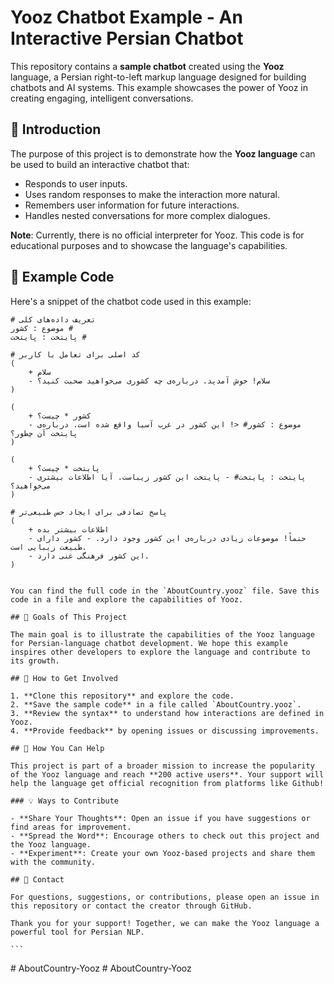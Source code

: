 # Yooz Chatbot Example - An Interactive Persian Chatbot

This repository contains a **sample chatbot** created using the **Yooz** language, a Persian right-to-left markup language designed for building chatbots and AI systems. This example showcases the power of Yooz in creating engaging, intelligent conversations.

## 📝 Introduction

The purpose of this project is to demonstrate how the **Yooz language** can be used to build an interactive chatbot that:

- Responds to user inputs.
- Uses random responses to make the interaction more natural.
- Remembers user information for future interactions.
- Handles nested conversations for more complex dialogues.

**Note**: Currently, there is no official interpreter for Yooz. This code is for educational purposes and to showcase the language's capabilities.

## 📄 Example Code

Here's a snippet of the chatbot code used in this example:

```yooz
# تعریف داده‌های کلی
موضوع : کشور #
پایتخت : پایتخت #

# کد اصلی برای تعامل با کاربر
(
    + سلام
    - سلام! خوش آمدید. درباره‌ی چه کشوری می‌خواهید صحبت کنید؟
)

(
    + کشور * چیست؟
    - موضوع : کشور# <! این کشور در غرب آسیا واقع شده است. درباره‌ی پایتخت آن چطور؟
)

(
    + پایتخت * چیست؟
    - پایتخت : پایتخت# - پایتخت این کشور زیباست. آیا اطلاعات بیشتری می‌خواهید؟
)

# پاسخ تصادفی برای ایجاد حس طبیعی‌تر
(
    + اطلاعات بیشتر بده
    - حتماً! موضوعات زیادی درباره‌ی این کشور وجود دارد. - کشور دارای طبیعت زیبایی است.
    - این کشور فرهنگی غنی دارد.
)
```

````

You can find the full code in the `AboutCountry.yooz` file. Save this code in a file and explore the capabilities of Yooz.

## 🎯 Goals of This Project

The main goal is to illustrate the capabilities of the Yooz language for Persian-language chatbot development. We hope this example inspires other developers to explore the language and contribute to its growth.

## 🚀 How to Get Involved

1. **Clone this repository** and explore the code.
2. **Save the sample code** in a file called `AboutCountry.yooz`.
3. **Review the syntax** to understand how interactions are defined in Yooz.
4. **Provide feedback** by opening issues or discussing improvements.

## 📢 How You Can Help

This project is part of a broader mission to increase the popularity of the Yooz language and reach **200 active users**. Your support will help the language get official recognition from platforms like Github!

### 💡 Ways to Contribute

- **Share Your Thoughts**: Open an issue if you have suggestions or find areas for improvement.
- **Spread the Word**: Encourage others to check out this project and the Yooz language.
- **Experiment**: Create your own Yooz-based projects and share them with the community.

## 📧 Contact

For questions, suggestions, or contributions, please open an issue in this repository or contact the creator through GitHub.

Thank you for your support! Together, we can make the Yooz language a powerful tool for Persian NLP.

```

````
#   A b o u t C o u n t r y - Y o o z 
 
 #   A b o u t C o u n t r y - Y o o z 
 
 
